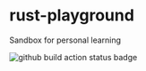 # rust-playground
Sandbox for personal learning

![github build action status badge](https://github.com/slbelden/rust-playground/actions/workflows/rust.yml/badge.svg)
